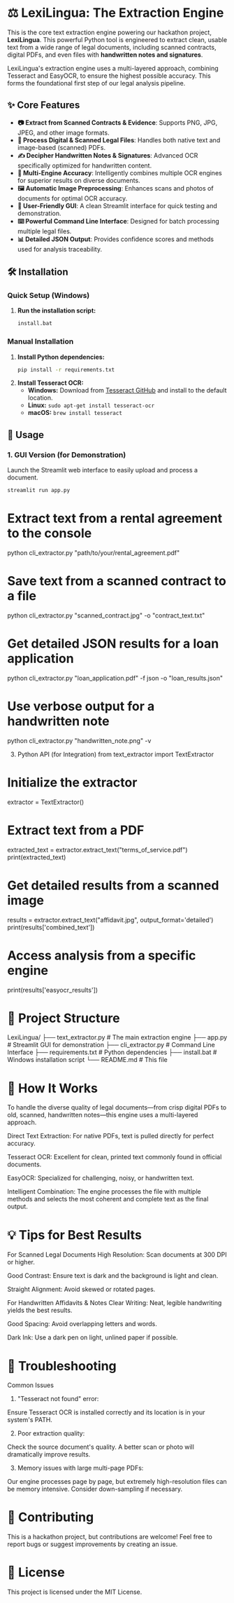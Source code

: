 # ⚖️ LexiLingua: The Extraction Engine

This is the core text extraction engine powering our hackathon project, **LexiLingua**. This powerful Python tool is engineered to extract clean, usable text from a wide range of legal documents, including scanned contracts, digital PDFs, and even files with **handwritten notes and signatures**.

LexiLingua's extraction engine uses a multi-layered approach, combining Tesseract and EasyOCR, to ensure the highest possible accuracy. This forms the foundational first step of our legal analysis pipeline.

## ✨ Core Features

- **📷 Extract from Scanned Contracts & Evidence**: Supports PNG, JPG, JPEG, and other image formats.
- **📄 Process Digital & Scanned Legal Files**: Handles both native text and image-based (scanned) PDFs.
- **✍️ Decipher Handwritten Notes & Signatures**: Advanced OCR specifically optimized for handwritten content.
- **🎯 Multi-Engine Accuracy**: Intelligently combines multiple OCR engines for superior results on diverse documents.
- **🖼️ Automatic Image Preprocessing**: Enhances scans and photos of documents for optimal OCR accuracy.
- **🎨 User-Friendly GUI**: A clean Streamlit interface for quick testing and demonstration.
- **⌨️ Powerful Command Line Interface**: Designed for batch processing multiple legal files.
- **📊 Detailed JSON Output**: Provides confidence scores and methods used for analysis traceability.

## 🛠️ Installation

### Quick Setup (Windows)

1.  **Run the installation script:**
    ```cmd
    install.bat
    ```

### Manual Installation

1.  **Install Python dependencies:**
    ```bash
    pip install -r requirements.txt
    ```
2.  **Install Tesseract OCR:**
    - **Windows:** Download from [Tesseract GitHub](https://github.com/UB-Mannheim/tesseract/wiki) and install to the default location.
    - **Linux:** `sudo apt-get install tesseract-ocr`
    - **macOS:** `brew install tesseract`

## 🚀 Usage

### 1. GUI Version (for Demonstration)

Launch the Streamlit web interface to easily upload and process a document.

```bash
streamlit run app.py
```

# Extract text from a rental agreement to the console

python cli_extractor.py "path/to/your/rental_agreement.pdf"

# Save text from a scanned contract to a file

python cli_extractor.py "scanned_contract.jpg" -o "contract_text.txt"

# Get detailed JSON results for a loan application

python cli_extractor.py "loan_application.pdf" -f json -o "loan_results.json"

# Use verbose output for a handwritten note

python cli_extractor.py "handwritten_note.png" -v

3. Python API (for Integration)
   from text_extractor import TextExtractor

# Initialize the extractor

extractor = TextExtractor()

# Extract text from a PDF

extracted_text = extractor.extract_text("terms_of_service.pdf")
print(extracted_text)

# Get detailed results from a scanned image

results = extractor.extract_text("affidavit.jpg", output_format='detailed')
print(results['combined_text'])

# Access analysis from a specific engine

print(results['easyocr_results'])

# 📁 Project Structure

LexiLingua/
├── text_extractor.py # The main extraction engine
├── app.py # Streamlit GUI for demonstration
├── cli_extractor.py # Command Line Interface
├── requirements.txt # Python dependencies
├── install.bat # Windows installation script
└── README.md # This file

# 🎯 How It Works

To handle the diverse quality of legal documents—from crisp digital PDFs to old, scanned, handwritten notes—this engine uses a multi-layered approach.

Direct Text Extraction: For native PDFs, text is pulled directly for perfect accuracy.

Tesseract OCR: Excellent for clean, printed text commonly found in official documents.

EasyOCR: Specialized for challenging, noisy, or handwritten text.

Intelligent Combination: The engine processes the file with multiple methods and selects the most coherent and complete text as the final output.

# 💡 Tips for Best Results

For Scanned Legal Documents
High Resolution: Scan documents at 300 DPI or higher.

Good Contrast: Ensure text is dark and the background is light and clean.

Straight Alignment: Avoid skewed or rotated pages.

For Handwritten Affidavits & Notes
Clear Writing: Neat, legible handwriting yields the best results.

Good Spacing: Avoid overlapping letters and words.

Dark Ink: Use a dark pen on light, unlined paper if possible.

# 🔧 Troubleshooting

Common Issues

1. "Tesseract not found" error:

Ensure Tesseract OCR is installed correctly and its location is in your system's PATH.

2. Poor extraction quality:

Check the source document's quality. A better scan or photo will dramatically improve results.

3. Memory issues with large multi-page PDFs:

Our engine processes page by page, but extremely high-resolution files can be memory intensive. Consider down-sampling if necessary.

# 🤝 Contributing

This is a hackathon project, but contributions are welcome! Feel free to report bugs or suggest improvements by creating an issue.

# 📄 License

This project is licensed under the MIT License.
